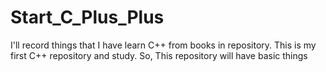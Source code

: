 # Start_C_Plus_Plus
I'll record things that I have learn C++ from books in repository. This is my first C++ repository and study. So, This repository will have basic things
